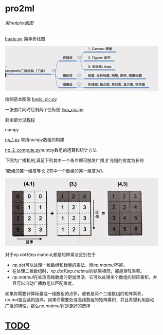 # pro2ml 

###### 用matplot画图

[huatu.py](huatu.py) 简单折线图

![image-20250201234708725](README.assets/image-20250201234708725.png)



绘制基本图像 [basic_pic.py](basic_pic.py) 

一张图片同时绘制两个坐标图 [two_pic.py](two_pic.py) 

剩余部分见[教程 ](https://www.runoob.com/matplotlib/matplotlib-line.html)



numpy 

[np_1.py](np_1.py) 常用numpy数组的构建

[np_2_compute.py](np_2_compute.py)numpy数组的运算和统计方法



下图为广播机制,满足下列其中一个条件即可触发广播,扩充短的维度为长的

1数组的某一维度等长
2其中一个数组的某一维度为1。



![image-20250208005014542](README.assets/image-20250208005014542.png)

对于np.dot和np.matmul,都是矩阵乘法区别在于

- *np.dot*可以处理一维数组和标量的乘法，而*np.matmul*不能。
- 在处理二维数组时，*np.dot*和*np.matmul*的结果相同，都是矩阵乘积。
- *np.matmul*在处理高维数组时更加灵活，它可以处理多个数组的矩阵乘积，并且可以自动广播数组以匹配维度。

如果你需要计算标量或一维数组的点积，或者是两个二维数组的矩阵乘积，*np.dot*是合适的选择。如果你需要处理高维数组的矩阵乘积，并且希望利用自动广播的特性，那么*np.matmul*将是更好的选择

# [TODO]()

